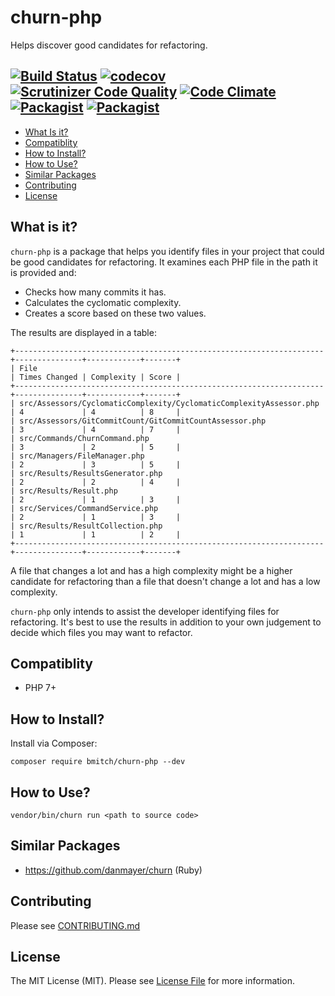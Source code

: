 # churn-php
Helps discover good candidates for refactoring.

[![Build Status](https://travis-ci.org/bmitch/churn-php.svg?branch=master)](https://travis-ci.org/bmitch/churn-php) [![codecov](https://codecov.io/gh/bmitch/churn-php/branch/master/graph/badge.svg)](https://codecov.io/gh/bmitch/churn-php) [![Scrutinizer Code Quality](https://scrutinizer-ci.com/g/bmitch/churn-php/badges/quality-score.png?b=master)](https://scrutinizer-ci.com/g/bmitch/churn-php/?branch=master) [![Code Climate](https://codeclimate.com/github/bmitch/churn-php/badges/gpa.svg)](https://codeclimate.com/github/bmitch/churn-php) [![Packagist](https://img.shields.io/packagist/v/bmitch/churn-php.svg)]() [![Packagist](https://img.shields.io/packagist/l/bmitch/churn-php.svg)]()
----------

* [What Is it?](#what-is-it)
* [Compatiblity](#compatibility)
* [How to Install?](#how-to-install)
* [How to Use?](#how-to-use)
* [Similar Packages](#similar-packages)
* [Contributing](#contributing)
* [License](#license)

## What is it? ##
`churn-php` is a package that helps you identify files in your project that could be good candidates for refactoring. It examines each PHP file in the path it is provided and:
* Checks how many commits it has.
* Calculates the cyclomatic complexity.
* Creates a score based on these two values.

The results are displayed in a table:
```
+---------------------------------------------------------------------+---------------+------------+-------+
| File                                                                | Times Changed | Complexity | Score |
+---------------------------------------------------------------------+---------------+------------+-------+
| src/Assessors/CyclomaticComplexity/CyclomaticComplexityAssessor.php | 4             | 4          | 8     |
| src/Assessors/GitCommitCount/GitCommitCountAssessor.php             | 3             | 4          | 7     |
| src/Commands/ChurnCommand.php                                       | 3             | 2          | 5     |
| src/Managers/FileManager.php                                        | 2             | 3          | 5     |
| src/Results/ResultsGenerator.php                                    | 2             | 2          | 4     |
| src/Results/Result.php                                              | 2             | 1          | 3     |
| src/Services/CommandService.php                                     | 2             | 1          | 3     |
| src/Results/ResultCollection.php                                    | 1             | 1          | 2     |
+---------------------------------------------------------------------+---------------+------------+-------+
```


A file that changes a lot and has a high complexity might be a higher candidate for refactoring than a file that doesn't change a lot and has a low complexity.

`churn-php` only intends to assist the developer identifying files for refactoring. It's best to use the results in addition to your own judgement to decide which files you may want to refactor.

## Compatiblity ##
* PHP 7+

## How to Install? ##
Install via Composer:
```
composer require bmitch/churn-php --dev
```

## How to Use? ##
```
vendor/bin/churn run <path to source code>

```
## Similar Packages
* https://github.com/danmayer/churn (Ruby)

## Contributing ##
Please see [CONTRIBUTING.md](CONTRIBUTING.md)

## License ##
The MIT License (MIT). Please see [License File](LICENSE.md) for more information.
